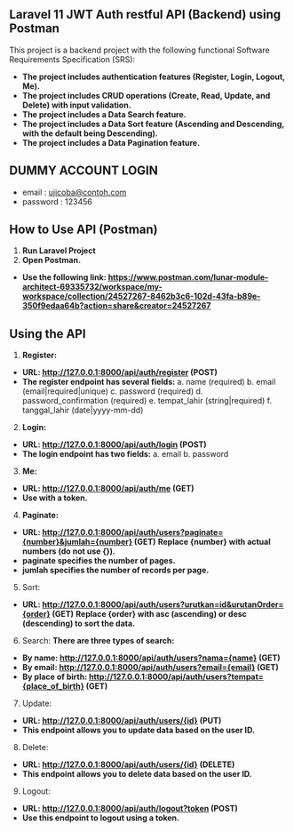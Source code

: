 ## Laravel 11 JWT Auth restful API (Backend) using Postman

This project is a backend project with the following functional Software Requirements Specification (SRS):

- **The project includes authentication features (Register, Login, Logout, Me).**
- **The project includes CRUD operations (Create, Read, Update, and Delete) with input validation.**
- **The project includes a Data Search feature.**
- **The project includes a Data Sort feature (Ascending and Descending, with the default being Descending).**
- **The project includes a Data Pagination feature.**

## DUMMY ACCOUNT LOGIN
- email : ujicoba@contoh.com
- password : 123456
  
## How to Use API (Postman)
1. **Run Laravel Project**
2. **Open Postman.**
 - **Use the following link: https://www.postman.com/lunar-module-architect-69335732/workspace/my-workspace/collection/24527267-8462b3c6-102d-43fa-b89e-350f9edaa64b?action=share&creator=24527267**

## **Using the API**
1. **Register:**
- **URL: http://127.0.0.1:8000/api/auth/register (POST)**
- **The register endpoint has several fields:**
a. name (required)
b. email (email|required|unique)
c. password (required)
d. password_confirmation (required)
e. tempat_lahir (string|required)
f. tanggal_lahir (date|yyyy-mm-dd)

2. **Login:**
- **URL: http://127.0.0.1:8000/api/auth/login (POST)**
- **The login endpoint has two fields:**
a. email
b. password

3. **Me:**
- **URL: http://127.0.0.1:8000/api/auth/me (GET)**
- **Use with a token.**

4. **Paginate:**
- **URL: http://127.0.0.1:8000/api/auth/users?paginate={number}&jumlah={number} (GET)**
 **Replace {number} with actual numbers (do not use {}).**
- **paginate specifies the number of pages.**
- **jumlah specifies the number of records per page.**

5. Sort:
- **URL: http://127.0.0.1:8000/api/auth/users?urutkan=id&urutanOrder={order} (GET)**
**Replace {order} with asc (ascending) or desc (descending) to sort the data.**
  
6. Search:
**There are three types of search:**
- **By name: http://127.0.0.1:8000/api/auth/users?nama={name} (GET)**
- **By email: http://127.0.0.1:8000/api/auth/users?email={email} (GET)**
- **By place of birth: http://127.0.0.1:8000/api/auth/users?tempat={place_of_birth} (GET)**

7. Update:
- **URL: http://127.0.0.1:8000/api/auth/users/{id} (PUT)**
- **This endpoint allows you to update data based on the user ID.**
  
8. Delete:
- **URL: http://127.0.0.1:8000/api/auth/users/{id} (DELETE)**
- **This endpoint allows you to delete data based on the user ID.** 

9. Logout:
- **URL: http://127.0.0.1:8000/api/auth/logout?token (POST)**
- **Use this endpoint to logout using a token.**

